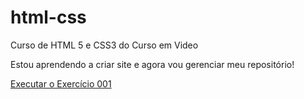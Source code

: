 # html-css
 Curso de HTML 5 e CSS3 do Curso em Video

Estou aprendendo a criar site e agora vou gerenciar meu repositório!

<a href="https://alexandrecheng.github.io/html-css/Exercicios/ex001/index">Executar o Exercício 001